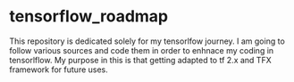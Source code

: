 # tensorflow_roadmap
This repository is dedicated solely for my tensorlfow journey. I am going to follow various sources and code them in order to enhnace my coding in tensorlflow. My purpose in this is that getting adapted to tf 2.x and TFX framework for future uses.
